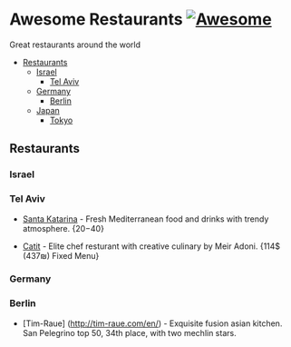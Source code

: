 # Awesome Restaurants [![Awesome](https://cdn.rawgit.com/sindresorhus/awesome/d7305f38d29fed78fa85652e3a63e154dd8e8829/media/badge.svg)](https://github.com/sindresorhus/awesome)

Great restaurants around the world

- [Restaurants](#restaurants)
  - [Israel](#israel)
    - [Tel Aviv](#tel-aviv)
  - [Germany](#germany)
    - [Berlin](#berlin)
  - [Japan](#japan)
    - [Tokyo](#tokyo)


## Restaurants

### Israel

### Tel Aviv

- [Santa Katarina](https://www.tripadvisor.com/Restaurant_Review-g293984-d7947687-Reviews-Santa_Katarina-Tel_Aviv_Tel_Aviv_District.html) - Fresh Mediterranean food and drinks with trendy atmosphere. {20$-40$}

- [Catit](http://www.catit.co.il/eng/) - Elite chef resturant with creative culinary by Meir Adoni. {114$ (437₪) Fixed Menu}

### Germany

### Berlin

- [Tim-Raue] (http://tim-raue.com/en/) - Exquisite fusion asian kitchen. San Pelegrino top 50, 34th place, with two mechlin stars.

